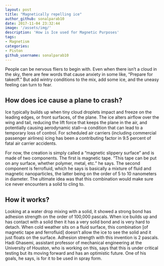 ```yaml
---
layout: post
title: "Magnetically repelling ice"
author_github: sonalparab10
date: 2017-11-04 23:32:44
image: '/assets/img/'
description: 'How is Ice used for Magnetic Purposes'
tags:
- Magnetism
categories:
- Piston
github_username: sonalparab10
---
```


People can be nervous fliers to begin with. Even when there isn’t a cloud in the sky, there are few words that cause anxiety in some like, “Prepare for takeoff.” But add wintry conditions to the mix, add some ice, and the uneasy feeling can turn to fear.

## How does ice cause a plane to crash? 

Ice typically builds up when tiny cloud droplets impact and freeze on the leading edges, or front surfaces, of the plane. The ice alters airflow over the wing and tail, reducing the lift force that keeps the plane in the air, and potentially causing aerodynamic stall—a condition that can lead to a temporary loss of control. For scheduled air carriers (including commercial passenger airlines) icing has been a contributing factor in 9.5 percent of fatal air carrier accidents.

For now, the creation is simply called a “magnetic slippery surface” and is made of two components. The first is magnetic tape. “This tape can be put on any surface, whether polymer, metal, etc.” he says. The second component is ferrofluid, which he says is basically a mixture of fluid and magnetic nanoparticles, the latter being on the order of 5 to 10 nanometers in diameter. The ultimate idea was that this combination would make sure ice never encounters a solid to cling to.

## How it works? 

Looking at a water drop mixing with a solid, it showed a strong bond has adhesion strength on the order of 100,000 pascals. When ice builds up and has contact with a solid then it has a very solid bond and is very hard to detach. When cold weather sits on a fluid surface, this combination [of magnetic tape and ferrofluid] doesn’t allow the ice to see the solid and it just floats on the surface. Adhesion strength with this invention is 2 pascals. Hadi Ghasemi, assistant professor of mechanical engineering at the University of Houston, who is working on this, says that this is under critical testing but its moving forward and has an optimistic future. One of his goals, he says, is for it to be used in spray form.